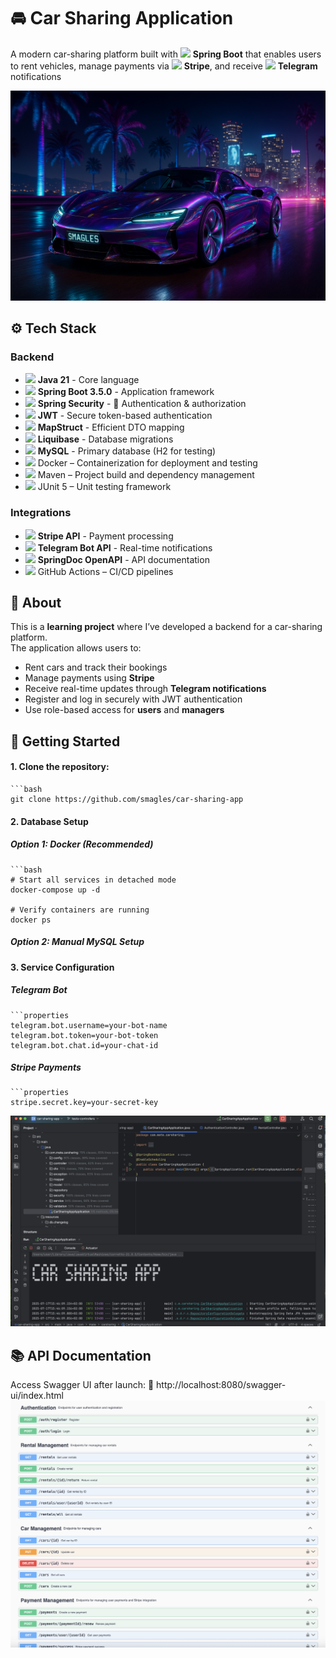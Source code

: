 # 🚘 Car Sharing Application

A modern car-sharing platform built with <img src="https://img.icons8.com/color/48/000000/spring-logo.png" width="16"/> **Spring Boot** that enables users to rent vehicles, manage payments via <img src="https://img.icons8.com/color/48/000000/stripe.png" width="16"/> **Stripe**, and receive <img src="https://img.icons8.com/color/48/000000/telegram-app.png" width="16"/> **Telegram** notifications

![car.png](images/car.png)

## ⚙️ Tech Stack

### Backend
- <img src="https://img.icons8.com/color/48/000000/java-coffee-cup-logo.png" width="16"/> **Java 21** - Core language
- <img src="https://img.icons8.com/color/48/000000/spring-logo.png" width="16"/> **Spring Boot 3.5.0** - Application framework
- <img src="https://img.icons8.com/color/48/000000/spring-logo.png" width="16"/> **Spring Security** - 🔐 Authentication & authorization
- <img src="https://jwt.io/img/pic_logo.svg" width="16"/> **JWT** - Secure token-based authentication
- <img src="https://mapstruct.org/images/mapstruct.png" width="16"/> **MapStruct** - Efficient DTO mapping
- <img src="https://img.icons8.com/color/48/database.png" width="16"/> **Liquibase** - Database migrations
- <img src="https://img.icons8.com/color/48/000000/mysql-logo.png" width="16"/> **MySQL** - Primary database (H2 for testing)
- <img src="https://cdn.jsdelivr.net/gh/devicons/devicon/icons/docker/docker-original.svg" width="16"/> Docker – Containerization for deployment and testing
- <img src="https://cdn.jsdelivr.net/gh/devicons/devicon/icons/maven/maven-original.svg" width="16"/> Maven – Project build and dependency management
- <img src="https://img.icons8.com/ios/50/000000/test-tube.png" width="16"/> JUnit 5 – Unit testing framework


### Integrations
- <img src="https://img.icons8.com/color/48/000000/stripe.png" width="16"/> **Stripe API** - Payment processing
- <img src="https://img.icons8.com/color/48/000000/telegram-app.png" width="16"/> **Telegram Bot API** - Real-time notifications
- <img src="https://www.svgrepo.com/show/342276/swagger.svg" width="16"/> **SpringDoc OpenAPI** - API documentation
- <img src="https://img.icons8.com/color/48/000000/github.png" width="16"/> GitHub Actions – CI/CD pipelines

## 📌 About

This is a **learning project** where I’ve developed a backend for a car-sharing platform.  
The application allows users to:

- Rent cars and track their bookings
- Manage payments using **Stripe**
- Receive real-time updates through **Telegram notifications**
- Register and log in securely with JWT authentication
- Use role-based access for **users** and **managers**

## 🚀 Getting Started

#### 1. Clone the repository:
    ```bash
    git clone https://github.com/smagles/car-sharing-app


#### 2. Database Setup

##### Option 1: Docker (Recommended)
    ```bash
    # Start all services in detached mode
    docker-compose up -d

    # Verify containers are running
    docker ps

##### Option 2: Manual MySQL Setup


#### 3. Service Configuration

##### Telegram Bot
    ```properties
    telegram.bot.username=your-bot-name 
    telegram.bot.token=your-bot-token
    telegram.bot.chat.id=your-chat-id

##### Stripe Payments
    ```properties
    stripe.secret.key=your-secret-key

![start.png](images/start.png)


## 📚 API Documentation
Access Swagger UI after launch:
🔗 http://localhost:8080/swagger-ui/index.html
![car-rental-swagger.png](images/car-rental-swagger.png)
